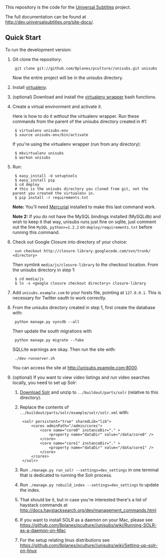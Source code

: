 This repository is the code for the [Universal Subtitles][] project.

The full documentation can be found at
<http://dev.universalsubtitles.org/site-docs/>.

[Universal Subtitles]: http://universalsubtitles.org

Quick Start
-----------

To run the development version:

1. Git clone the repository:

        git clone git://github.com/8planes/pculture//unisubs.git unisubs

    Now the entire project will be in the unisubs directory.

2. Install [virtualenv](http://pypi.python.org/pypi/virtualenv).

3. (optional) Download and install the [virtualenv
   wrapper](http://www.doughellmann.com/projects/virtualenvwrapper/) bash functions.

4. Create a virtual environment and activate it.

    Here is how to do it *without* the virtualenv wrapper. Run these commands from
    the parent of the unisubs directory created in #1:

        $ virtualenv unisubs-env
        $ source unisubs-env/bin/activate

    If you're using the virtualenv wrapper (run from any directory):

        $ mkvirtualenv unisubs
        $ workon unisubs

5. Run:

        $ easy_install -U setuptools
        $ easy_install pip
        $ cd deploy
        # this is the unisubs directory you cloned from git, not the parent you created the virtualenv in.
        $ pip install -r requirements.txt

    **Note:** You'll need [Mercurial](http://hg-scm.org) installed to make this last
    command work.

    **Note 2:** If you do not have the MySQL bindings installed (MySQLdb) and wish to
    keep it that way, unisubs runs just fine on sqlite, just comment out the line
    `MySQL_python>=1.2.2` on `deploy/requirements.txt` before running this command.

6. Check out Google Closure into directory of your choice:

        svn checkout http://closure-library.googlecode.com/svn/trunk/ <directory>

    Then symlink `media/js/closure-library` to the checkout location. From the
    unisubs directory in step 1:

        $ cd media/js
        $ ln -s <google closure checkout directory> closure-library

7. Add `unisubs.example.com` to your hosts file, pointing at `127.0.0.1`.  This is
   necessary for Twitter oauth to work correctly.

8. From the unisubs directory created in step 1, first create the
   database with:

        python manage.py syncdb --all

    Then update the south migrations with

        python manage.py migrate --fake

    SQLLite warnings are okay. Then run the site with:

        ./dev-runserver.sh

    You can access the site at <http://unisubs.example.com:8000>.

9. (optional) If you want to view video listings and run video searches locally, you
   need to set up Solr:

    1. [Download Solr](http://www.apache.org/dyn/closer.cgi/lucene/solr/) and unzip
       to `../buildout/parts/solr` (relative to this directory).

    2. Replace the contents of `../buildout/parts/solr/example/solr/solr.xml` with:

            <solr persistent="true" sharedLib="lib">
                <cores adminPath="/admin/cores">
                    <core name="core0" instanceDir="." >
                        <property name="dataDir" value="/data/core0" />
                    </core>
                    <core name="core1" instanceDir="." >
                        <property name="dataDir" value="/data/core1" />
                    </core>
                </cores>
            </solr>

    3. Run `./manage.py run_solr --settings=dev_settings` in one terminal that is
       dedicated to running the Solr process.

    4. Run `./manage.py rebuild_index --settings=dev_settings` to update the index.

    5. That should be it, but in case you're interested there's a list of haystack
       commands at <http://docs.haystacksearch.org/dev/management_commands.html>

    6. If you want to install SOLR as a daemon on your Mac, please see
       <https://github.com/8planes/pculture//unisubs/wiki/Running-SOLR-as-a-daemon-on-Mac>

    7. For the setup relating linux distributions see
       <https://github.com/8planes/pculture//unisubs/wiki/Setting-up-solr-on-linux>

